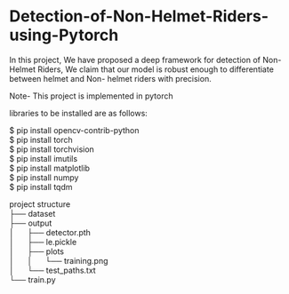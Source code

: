 # Detection-of-Non-Helmet-Riders-using-Pytorch


In this project, We have proposed a deep framework for detection of Non-Helmet Riders, We claim that our model is robust enough to differentiate between helmet and Non- helmet riders with precision.<br/> 

Note- This project is implemented in pytorch<br/> 

libraries to be installed are as follows:<br/> 

$ pip install opencv-contrib-python<br/> 
$ pip install torch<br/> 
$ pip install torchvision<br/> 
$ pip install imutils<br/> 
$ pip install matplotlib<br/> 
$ pip install numpy<br/> 
$ pip install tqdm<br/> 

project structure  <br/> 
├── dataset<br/> 
├── output<br/> 
│   &nbsp;&nbsp;&nbsp;&nbsp;&nbsp;├── detector.pth<br/> 
│   &nbsp;&nbsp;&nbsp;&nbsp;&nbsp;├── le.pickle<br/> 
│   &nbsp;&nbsp;&nbsp;&nbsp;&nbsp;├── plots<br/> 
│   &nbsp;&nbsp;&nbsp;&nbsp;&nbsp;│   &nbsp;&nbsp;&nbsp;&nbsp;&nbsp;└── training.png<br/> 
│   &nbsp;&nbsp;&nbsp;&nbsp;&nbsp;└── test_paths.txt<br/> 
└── train.py<br/> 
